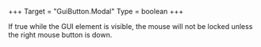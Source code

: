 +++
Target = "GuiButton.Modal"
Type = boolean
+++

If true while the GUI element is visible, the mouse will not be locked unless the right mouse button is down.